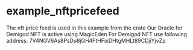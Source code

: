 # example_nftpricefeed
The nft price feed is used in this example from the crate
Our Oracle for Demigod NFT is active using MagicEden 
For Demigod NFT use following address: 7V4NGV6As8PsDu8jGH4FtHFixDHtgMHLt89CDjiYjvZp
